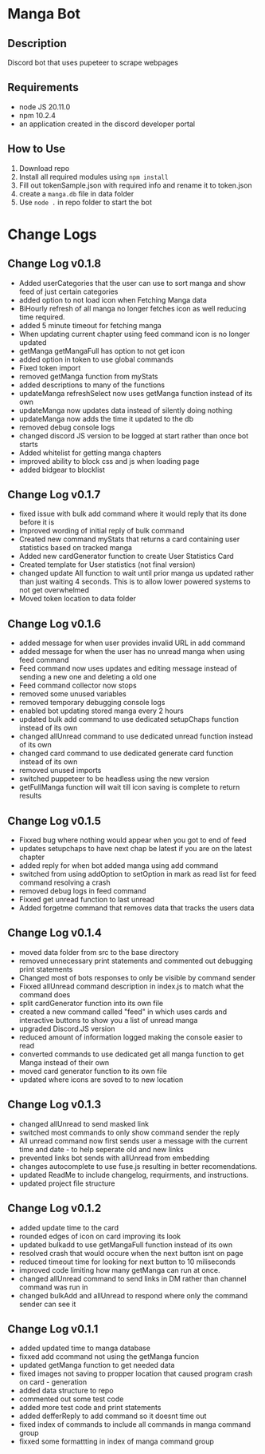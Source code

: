 # **Manga Bot**
## Description
Discord bot that uses pupeteer to scrape webpages

## Requirements
- node JS 20.11.0
- npm 10.2.4
- an application created in the discord developer portal


## How to Use
1. Download repo
2. Install all required modules using `npm install`
3. Fill out tokenSample.json with required info and rename it to token.json
4. create a `manga.db` file in data folder
5. Use `node .` in repo folder to start the bot

# **Change Logs**

## Change Log v0.1.8
- Added userCategories that the user can use to sort manga and show feed of just certain categories
- added option to not load icon when Fetching Manga data
- BiHourly refresh of all manga no longer fetches icon as well reducing time required. 
- added 5 minute timeout for fetching manga
- When updating current chapter using feed command icon is no longer updated
- getManga getMangaFull has option to not get icon
- added option in token to use global commands
- Fixed token import
- removed getManga function from myStats
- added descriptions to many of the functions
- updateManga refreshSelect now uses getManga function instead of its own
- updateManga now updates data instead of silently doing nothing
- updateManga now adds the time it updated to the db
- removed debug console logs
- changed discord JS version to be logged at start rather than once bot starts
- Added whitelist for getting manga chapters
- improved ability to block css and js when loading page
- added bidgear to blocklist



## Change Log v0.1.7
- fixed issue with bulk add command where it would reply that its done before it is
- Improved wording of initial reply of bulk command
- Created new command myStats that returns a card containing user statistics based on tracked manga
- Added new cardGenerator function to create User Statistics Card
- Created template for User statistics (not final version)
- changed update All function to wait until prior manga us updated rather than just waiting 4 seconds. This is to allow lower powered systems to not get overwhelmed 
- Moved token location to data folder


## Change Log v0.1.6
- added message for when user provides invalid URL in add command
- added message for when the user has no unread manga when using feed command
- Feed command now uses updates and editing message instead of sending a new one and deleting a old one
- Feed command collector now stops
- removed some unused variables
- removed temporary debugging console logs
- enabled bot updating stored manga every 2 hours
- updated bulk add command to use dedicated setupChaps function instead of its own
- changed allUnread command to use dedicated unread function instead of its own
- changed card command to use dedicated generate card function instead of its own
- removed unused imports
- switched puppeteer to be headless using the new version
- getFullManga function will wait till icon saving is complete to return results 

## Change Log v0.1.5
 
- Fixxed bug where nothing would appear when you got to end of feed
- updates setupchaps to have next chap be latest if you are on the latest chapter
- added reply for when bot added manga using add command
- switched from using addOption to setOption in mark as read list for feed command resolving a crash
- removed debug logs in feed command
- Fixxed get unread function to last unread
- Added forgetme command that removes data that tracks the users data

## Change Log v0.1.4

- moved data folder from src to the base directory
- removed unnecessary print statements and commented out debugging print statements
- Changed most of bots responses to only be visible by command sender
- Fixxed allUnread command description in index.js to match what the command does
- split cardGenerator function into its own file
- created a new command called "feed" in which uses cards and interactive buttons to show you a list of unread manga
- upgraded Discord.JS version
- reduced amount of information logged making the console easier to read
-  converted commands to use dedicated get all manga function to get Manga instead of their own
- moved card generator function to its own file
- updated where icons are soved to to new location

## Change Log v0.1.3

- changed allUnread to send masked link
- switched most commands to only show command sender the reply
- All unread command now first sends user a message with the current time and date - to help seperate old and new links
- prevented links bot sends with allUnread from embedding
- changes autocomplete to use fuse.js resulting in better recomendations. 
- updated ReadMe to include changelog, requirments, and instructions. 
- updated project file structure

## Change Log v0.1.2

- added update time to the card
- rounded edges of icon on card improving its look
- updated bulkadd to use getMangaFull function instead of its own
- resolved crash that would occure when the next button isnt on page
- reduced timeout time for looking for next button to 10 miliseconds
- improved code limiting how many getManga can run at once. 
- changed allUnread command to send links in DM rather than channel command was run in
- changed bulkAdd and allUnread to respond where only the command sender can see it

## Change Log v0.1.1

- added updated time to manga database
- fixxed add ccommand not using the getManga funcion
- updated getManga function to get needed data
- fixed images not saving to propper location that caused program crash on card - generation
- added data structure to repo
- commented out some test code
- added more test code and print statements
- added defferReply to add command so it doesnt time out
- fixed index of commands to include all commands in manga command group
- fixxed some formattting in index of manga command group
